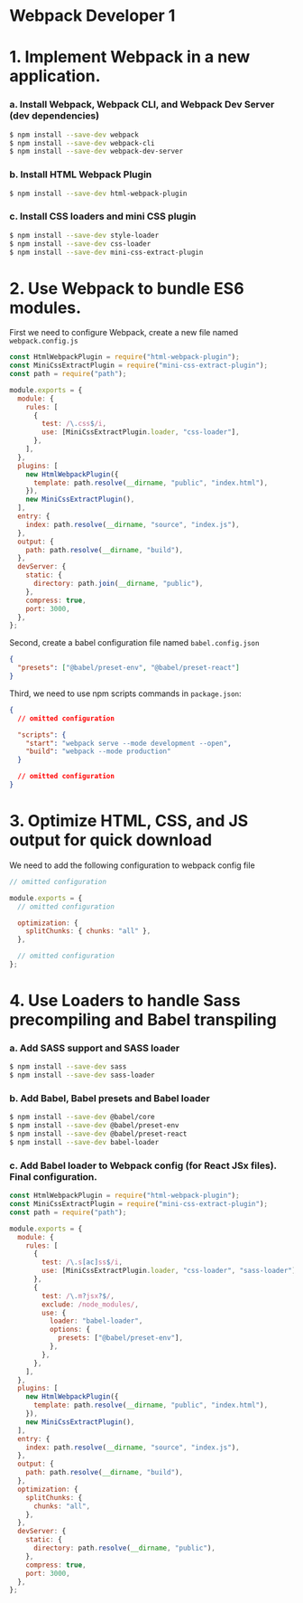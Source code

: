 # Webpack Developer 1

# 1. Implement Webpack in a new application.

### a. Install Webpack, Webpack CLI, and Webpack Dev Server (dev dependencies)

```bash
$ npm install --save-dev webpack
$ npm install --save-dev webpack-cli
$ npm install --save-dev webpack-dev-server
```

### b. Install HTML Webpack Plugin

```bash
$ npm install --save-dev html-webpack-plugin
```

### c. Install CSS loaders and mini CSS plugin

```bash
$ npm install --save-dev style-loader
$ npm install --save-dev css-loader
$ npm install --save-dev mini-css-extract-plugin
```

# 2. Use Webpack to bundle ES6 modules.

First we need to configure Webpack, create a new file named `webpack.config.js`

```js
const HtmlWebpackPlugin = require("html-webpack-plugin");
const MiniCssExtractPlugin = require("mini-css-extract-plugin");
const path = require("path");

module.exports = {
  module: {
    rules: [
      {
        test: /\.css$/i,
        use: [MiniCssExtractPlugin.loader, "css-loader"],
      },
    ],
  },
  plugins: [
    new HtmlWebpackPlugin({
      template: path.resolve(__dirname, "public", "index.html"),
    }),
    new MiniCssExtractPlugin(),
  ],
  entry: {
    index: path.resolve(__dirname, "source", "index.js"),
  },
  output: {
    path: path.resolve(__dirname, "build"),
  },
  devServer: {
    static: {
      directory: path.join(__dirname, "public"),
    },
    compress: true,
    port: 3000,
  },
};
```

Second, create a babel configuration file named `babel.config.json`

```json
{
  "presets": ["@babel/preset-env", "@babel/preset-react"]
}
```

Third, we need to use npm scripts commands in `package.json`:

```json
{
  // omitted configuration

  "scripts": {
    "start": "webpack serve --mode development --open",
    "build": "webpack --mode production"
  }

  // omitted configuration
}
```

# 3. Optimize HTML, CSS, and JS output for quick download

We need to add the following configuration to webpack config file

```js
// omitted configuration

module.exports = {
  // omitted configuration

  optimization: {
    splitChunks: { chunks: "all" },
  },

  // omitted configuration
};
```

# 4. Use Loaders to handle Sass precompiling and Babel transpiling

### a. Add SASS support and SASS loader

```bash
$ npm install --save-dev sass
$ npm install --save-dev sass-loader
```

### b. Add Babel, Babel presets and Babel loader

```bash
$ npm install --save-dev @babel/core
$ npm install --save-dev @babel/preset-env
$ npm install --save-dev @babel/preset-react
$ npm install --save-dev babel-loader
```

### c. Add Babel loader to Webpack config (for React JSx files). Final configuration.

```js
const HtmlWebpackPlugin = require("html-webpack-plugin");
const MiniCssExtractPlugin = require("mini-css-extract-plugin");
const path = require("path");

module.exports = {
  module: {
    rules: [
      {
        test: /\.s[ac]ss$/i,
        use: [MiniCssExtractPlugin.loader, "css-loader", "sass-loader"],
      },
      {
        test: /\.m?jsx?$/,
        exclude: /node_modules/,
        use: {
          loader: "babel-loader",
          options: {
            presets: ["@babel/preset-env"],
          },
        },
      },
    ],
  },
  plugins: [
    new HtmlWebpackPlugin({
      template: path.resolve(__dirname, "public", "index.html"),
    }),
    new MiniCssExtractPlugin(),
  ],
  entry: {
    index: path.resolve(__dirname, "source", "index.js"),
  },
  output: {
    path: path.resolve(__dirname, "build"),
  },
  optimization: {
    splitChunks: {
      chunks: "all",
    },
  },
  devServer: {
    static: {
      directory: path.resolve(__dirname, "public"),
    },
    compress: true,
    port: 3000,
  },
};
```
